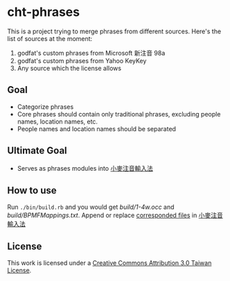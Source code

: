# cht-phrases

This is a project trying to merge phrases from different sources.
Here's the list of sources at the moment:

1. godfat's custom phrases from Microsoft 新注音 98a
2. godfat's custom phrases from Yahoo KeyKey
3. Any source which the license allows

## Goal

* Categorize phrases
* Core phrases should contain only traditional phrases, excluding
  people names, location names, etc.
* People names and location names should be separated

## Ultimate Goal

* Serves as phrases modules into [小麥注音輸入法][]

[小麥注音輸入法]: https://github.com/mjhsieh/McBopomofo

## How to use

Run `./bin/build.rb` and you would get _build/1-4w.occ_ and
_build/BPMFMappings.txt_. Append or replace [corresponded files][] in
[小麥注音輸入法][]

[corresponded files]: https://github.com/mjhsieh/McBopomofo/tree/master/Source/Data

## License

This work is licensed under a [Creative Commons Attribution 3.0 Taiwan License][cc].

[cc]: http://creativecommons.org/licenses/by/3.0/tw/
